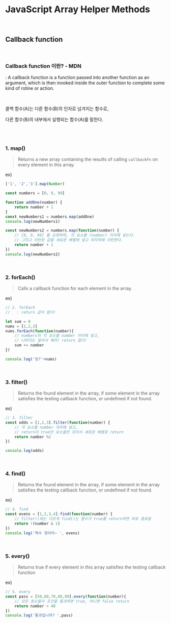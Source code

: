 # JavaScript Array Helper Methods

<br>



## Callback function

<br>            

### Callback function 이란? - MDN

: A callback function is a function passed into another function as an argument, which is then invoked inside the outer function to complete some kind of rotine or action.

<br>

콜백 함수(A)는 다른 함수(B)의 인자로 넘겨지는 함수로,

다른 함수(B)의 내부에서 실행되는 함수(A)를 말한다.

<br>

<br>

### 1. map()

> Returns a new array containing the results of calling `callbackFn` on every element in this array.

ex)

```javascript
['1', '2','3'].map(Number)

const numbers = [0, 9, 99]

function addOne(number) {
    return number + 1
}
const newNumbers1 = numbers.map(addOne)
console.log(newNumbers1)

const newNumbers2 = numbers.map(function(number) {
    // [0, 9, 99] 를 순회하며, 각 요소를 (number) 자리에 넣는다.
    // 그리고 리턴된 값을 새로운 배열에 넣고 마지막에 리턴한다.
    return number + 1
})
console.log(newNumbers2)
```



<br>

### 2. forEach()

> Calls a callback function for each element in the array.

 ex)

```javascript
// 2. forEach
//   : return 값이 없다!

let sum = 0
nums = [1,2,3]
nums.forEach(function(number){
    // numbers의 각 요소를 number 자리에 넣고,
    // 나머지는 알아서 해라! return 없다!
    sum += number
})

console.log('밍?'+nums)
```



<br>

### 3. filter()

> Returns the found element in the array, if some element in the array satisfies the testing callback function, or undefined if not found.

ex)

```javascript
// 3. filter
const odds = [1,2,3].filter(function(number) {
    // 각 요소를 number 자리에 넣고,
    // return이 true인 요소들만 모아서 새로운 배열로 return
    return number %2
})

console.log(odds)
```

<br>

### 4. find()

> Returns the found element in the array, if some element in the array satisfies the testing callback function, or undefined if not found.

ex)

```javascript
// 4. find
const evens = [1,2,3,4].find(function(number) {
	// filter()와는 다르게 find()는 함수가 true를 return하면 바로 종료됨
    return !(number & 1)
})
console.log('짝수 찾아라~ ', evens)
```

<br>

### 5. every()

> Returns true if every element in this array satisfies the testing callback function

ex)

```javascript
// 5. every
const pass = [50,60,70,80,90].every(function(number){
    // 모든 원소들이 조건을 통과하면 true, 아니면 false return
    return number > 40
})
console.log('통과입니까? ',pass)
```

<br>

<br>

